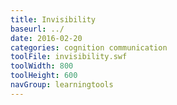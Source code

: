```yaml
---
title: Invisibility
baseurl: ../
date: 2016-02-20
categories: cognition communication
toolFile: invisibility.swf
toolWidth: 800
toolHeight: 600
navGroup: learningtools
---
```

